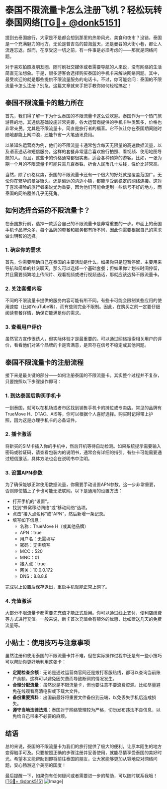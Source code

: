 # 泰国不限流量卡怎么注册飞机？轻松玩转泰国网络[[TG💪+ @donk5151](https://t.me/s/donk5151)]

提到去泰国旅行，大家是不是都会想到那里的热带风光、美食和夜市？没错，泰国是一个充满魅力的地方，无论是普吉岛的碧海蓝天，还是曼谷的大街小巷，都让人流连忘返。然而，在享受这一切之前，有一件事是必须考虑的——那就是网络问题。

对于喜欢拍照发朋友圈、随时刷社交媒体或者需要导航的人来说，没有网络的生活简直无法想象。于是，很多游客会选择购买泰国的手机卡来解决网络问题。其中，最受欢迎的就是那些提供不限流量服务的电话卡。不过，你可能会问：泰国的不限流量卡怎么注册？别急，这篇文章就来手把手教你如何轻松搞定！

## 泰国不限流量卡的魅力所在

首先，我们得了解一下为什么泰国的不限流量卡这么受欢迎。泰国作为一个热门旅游目的地，其通信基础设施非常完善，各大运营商提供的手机卡种类繁多，价格也非常亲民。尤其是不限流量卡，简直是旅行者的福音。它不仅让你在泰国期间随时随地都能上网冲浪，还能节省一大笔通讯费用。

以某知名运营商为例，他们的不限流量卡通常包含每天无限量的高速数据流量，以及语音通话和短信服务。这样的套餐非常适合喜欢旅行拍照、看视频、使用地图导航的人。而且，这些卡的价格通常都很实惠，适合各种预算的游客。比如，一张为期一个月的不限流量卡可能只需几百泰铢，折合人民币几十块钱，性价比非常高。

当然，除了价格优势，泰国的不限流量卡还有一个很大的好处就是覆盖范围广。无论你在繁华的曼谷街头，还是偏远的清迈小镇，都能享受到稳定的网络连接。这对于喜欢探险的旅行者来说尤为重要，因为他们可能会走到一些信号不好的地方，而泰国的网络覆盖几乎无死角。

## 如何选择合适的不限流量卡？

在泰国旅行前，选择一款适合自己的不限流量卡是非常重要的一步。市面上的泰国手机卡品牌众多，每个品牌的套餐和服务都有所不同，因此你需要根据自己的需求做出明智的选择。

### 1. 确定你的需求

首先，你需要明确自己在泰国的主要活动是什么。如果你只是短暂停留，主要用来导航和简单的社交聊天，那么可以选择一个基础套餐；但如果你计划长时间停留，并且需要频繁地上传照片、观看视频或进行视频通话，那就应该选择不限流量卡。

### 2. 关注套餐内容

不同的不限流量卡提供的服务内容可能有所不同。有些卡可能会限制某些应用的使用速度（比如YouTube等），而有些则完全不限制。因此，在购买之前一定要仔细阅读套餐详情，确保它能满足你的需求。

### 3. 查看用户评价

虽然官方宣传很诱人，但实际体验才是最重要的。可以通过网络搜索相关用户的评价，看看他们对某个品牌的卡是否满意，是否存在信号不稳定或其他问题。

## 泰国不限流量卡的注册流程

接下来是最关键的部分——如何注册泰国的不限流量卡。其实整个过程并不复杂，只要按照以下步骤操作即可：

### 1. 到达泰国后购买手机卡

一到泰国，就可以在机场或者市区找到销售手机卡的摊位或专卖店。常见的品牌有TrueMove H、DTAC、AIS等，你可以根据个人喜好选择。购买时记得带上护照，因为这是办理手机卡的必备证件。

### 2. 插卡激活

将新买的SIM卡插入你的手机中，然后开机等待自动检测。如果系统提示需要输入密码或验证码，请查看包装内的说明书，通常会有详细的指引。有些卡可能需要通过短信激活，具体方法也会在说明书中注明。

### 3. 设置APN参数

为了确保能够正常使用数据流量，你需要手动设置APN参数。这一步非常重要，否则即使插上了卡也可能无法联网。以下是通用的设置方法：

- 打开手机的“设置”。
- 找到“蜂窝移动网络”或“移动网络”选项。
- 点击“接入点名称”或“APN”，然后新增一条记录。
- 填写如下信息：
  - 名称：TrueMove H（或其他品牌）
  - APN：true
  - 用户名：无需填写
  - 密码：无需填写
  - MCC：520
  - MNC：01
  - 接入点：true
  - 网关：10.0.0.172
  - DNS：8.8.8.8

完成以上设置后保存退出，重启手机就能正常上网了。

### 4. 充值激活

大部分不限流量卡都需要先充值才能正式启用。你可以通过线上支付、便利店缴费等方式进行充值。一般来说，新卡首次充值会有额外的优惠，比如赠送几天的免费流量等。

## 小贴士：使用技巧与注意事项

虽然注册和使用泰国的不限流量卡并不难，但在实际操作过程中还是有一些小技巧可以帮助你更好地利用这张卡：

- **定期检查余额**：无论是通过运营商官网还是拨打客服热线，都可以查询当前账户余额。这样可以避免因欠费而导致断网的情况发生。
- **合理分配流量**：虽然说是不限流量卡，但也要注意不要浪费资源。比如尽量避免在线观看高清电影或下载大文件。
- **备份重要资料**：出国前最好将重要文件备份到云端，以免丢失手机后造成损失。
- **遵守当地法律法规**：泰国对于网络管理较为严格，切勿发布违法不良信息，以免给自己带来不必要的麻烦。

## 结语

总的来说，泰国的不限流量卡为我们的旅行提供了极大的便利，让原本陌生的地方变得触手可及。只要按照正确的步骤注册并妥善使用，就能尽情享受泰国的美好时光。希望本文能帮助到即将前往泰国的朋友，让大家能够更加从容地应对网络问题，安心畅游这个美丽的国度！

最后提醒一下，如果你有任何疑问或者需要进一步的帮助，可以随时联系我哦！[[TG💪+ @donk5151](https://t.me/s/donk5151) ![Image](https://i.postimg.cc/rwNCRYN7/Snipaste-2025-04-30-17-27-05.png)]